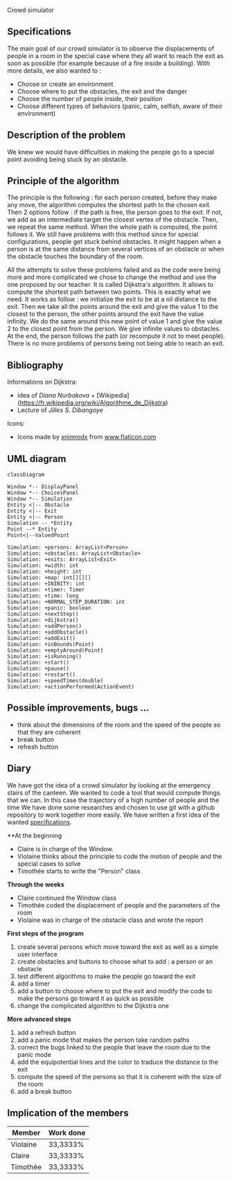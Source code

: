 Crowd simulator

## Specifications
The main goal of our crowd simulator is to observe the displacements of people in a room in the special case where they all want to reach the exit as soon as possible (for example because of a fire inside a building).
With more details, we also wanted to :

- Choose or create an environment 
- Choose where to put the obstacles, the exit and the danger
- Choose the number of people inside, their position
- Choose different types of behaviors (panic, calm, selfish, aware of their environment)

## Description of the problem
We knew we would have difficulties in making the people go to a special point avoiding being stuck by an obstacle.


## Principle of the algorithm
The principle is the following : for each person created, before they make any move, the algorithm computes the shortest path to the chosen exit.
Then 2 options follow : if the path is free, the person goes to the exit. If not, we add as an intermediate target the closest vertex of the obstacle. Then, we repeat the same method. When the whole path is computed, the point follows it.
We still have problems with this method since for special configurations, people get stuck behind obstacles. It might happen when a person is at the same distance from several vertices of an obstacle or when the obstacle touches the boundary of the room.

All the attempts to solve these problems failed and as the code were being more and more complicated we chose to change the method and use the one proposed by our teacher. It is called Dijkstra's algorithm. It allows to compute the shortest path between two points. This is exactly what we need.
It works as follow : we initialize the exit to be at a nil distance to the exit. Then we take all the points around the exit and give the value 1 to the closest to the person, the other points around the exit have the value infinity. We do the same around this new point of value 1 and give the value 2 to the closest point from the person. We give infinite values to obstacles. At the end, the person follows the path (or recompute it not to meet people).  
There is no more problems of persons being not being able to reach an exit.


## Bibliography
Informations on Dijkstra:
- idea of *Diana Nurbakova* + [Wikipedia] (https://fr.wikipedia.org/wiki/Algorithme_de_Dijkstra)
- Lecture of *Jilles S. Dibangoye* 

Icons:
- Icons made by <a href="https://www.flaticon.com/authors/xnimrodx" title="xnimrodx">xnimrodx</a> from <a href="https://www.flaticon.com/" title="Flaticon"> www.flaticon.com </a>

## UML diagram

```mermaid
classDiagram

Window *-- DisplayPanel
Window *-- ChoicesPanel
Window *-- Simulation
Entity <|-- Obstacle
Entity <|-- Exit
Entity <|-- Person
Simulation -- *Entity
Point --* Entity
Point<|--ValuedPoint

Simulation: +persons: ArrayList<Person> 
Simulation: +obstacles: ArrayList<Obstacle>
Simulation: +exits: ArrayList<Exit>
Simulation: +width: int
Simulation: +height: int
Simulation: +map: int[][][]
Simulation: +ININITY: int
Simulation: +timer: Timer
Simulation: +time: long
Simulation: +NORMAL_STEP_DURATION: int
Simulation: +panic: boolean
Simulation: +nextStep()
Simulation: +dijkstra()
Simulation: +addPerson()
Simulation: +addObstacle()
Simulation: +addExit()
Simulation: +inBounds(Point)
Simulation: +emptyAround(Point)
Simulation: +isRunning()
Simulation: +start()
Simulation: +pause()
Simulation: +restart()
Simulation: +speedTimes(double)
Simulation: +actionPerformed(ActionEvent)

```

## Possible improvements, bugs ...
- think about the dimensions of the room and the speed of the people so that they are coherent
- break button
- refresh button

## Diary

 We have got the idea of a crowd simulator by looking at the emergency stairs of the canteen. We wanted to code a tool that would compute things that we can. In this case the trajectory of a high number of people and the time
 We have done some researches and chosen to use git with a github repository to work together more easily. We have written a first idea of the wanted [specifications](#Specifications).

**At the beginning 

- Claire is in charge of the Window.
- Violaine thinks about the principle to code the motion of people and the special cases to solve
- Timothée starts to write the "Person" class

**Through the weeks** 
- Claire continued the Window class
- Timothée coded the displacement of people and the parameters of the room
- Violaine was in charge of the obstacle class and wrote the report 

**First steps of the program**

1. create several persons which move toward the exit as well as a simple user interface
2. create obstacles and buttons to choose what to add : a person or an obstacle
3. test different algorithms to make the people go toward the exit
4. add a timer
5. add a button to choose where to put the exit and modify the code to make the persons go toward it as quick as possible
6. change the complicated algorithm to the Dijkstra one

**More advanced steps**
1. add a refresh button
2. add a panic mode that makes the person take random paths
3. correct the bugs linked to the people that leave the room due to the panic mode
4. add the equipotential lines and the color to traduce the distance to the exit
5. compute the speed of the persons so that it is coherent with the size of the room
6. add a break button

## Implication of the members

|  Member  |Work done |
|----------|----------|
| Violaine | 33,3333% |
| Claire   | 33,3333% |
| Timothée | 33,3333% |
